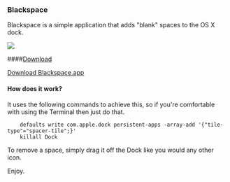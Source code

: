 ### Blackspace

Blackspace is a simple application that adds "blank" spaces to the OS X dock. 

![](https://github.com/peterp/Blackspace/blob/master/dock_example.png)

####[Download](https://github.com/peterp/Blackspace/releases/download/1.0/Blackspace.app.zip)

[Download Blackspace.app](https://github.com/peterp/Blackspace/releases/download/1.0/Blackspace.app.zip)


#### How does it work?

It uses the following commands to achieve this, so if you're comfortable with using the Terminal then just do that.

```
	defaults write com.apple.dock persistent-apps -array-add '{"tile-type"="spacer-tile";}'
	killall Dock
```

To remove a space, simply drag it off the Dock like you would any other icon.

Enjoy.
